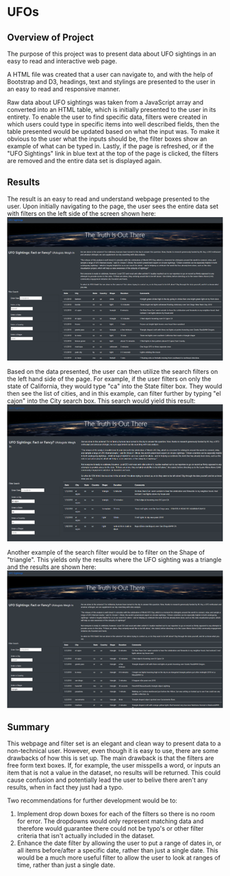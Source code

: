 # UFOs

## Overview of Project
The purpose of this project was to present data about UFO sightings in an easy to read and interactive web page.  

A HTML file was created that a user can navigate to, and with the help of Bootstrap and D3, headings, text and stylings are presented to the user in an easy to read and responsive manner.

Raw data about UFO sightings was taken from a JavaScript array and converted into an HTML table, which is initially presented to the user in its entirety.  To enable the user to find specific data, filters were created in which users could type in specific items into well described fields, then the table presented would be updated based on what the input was.  To make it obvious to the user what the inputs should be, the filter boxes show an example of what can be typed in.  Lastly, if the page is refreshed, or if the "UFO Sightings" link in blue text at the top of the page is clicked, the filters are removed and the entire data set is displayed again.


## Results
The result is an easy to read and understand webpage presented to the user.  Upon initially navigating to the page, the user sees the entire data set with filters on the left side of the screen shown here:  
![UFO Sightings Homepage](/static/images/ufo_sightings_index.png)

Based on the data presented, the user can then utilize the search filters on the left hand side of the page.  For example, if the user filters on only the state of California, they would type "ca" into the State filter box.  They would then see the list of cities, and in this example, can filter further by typing "el cajon" into the City search box.  This search would yield this result:
![UFO Sightings Homepage](/static/images/ufo_sightings_state_city.png)

Another example of the search filter would be to filter on the Shape of "triangle".  This yields only the results where the UFO sighting was a triangle and the results are shown here:
![UFO Sightings Homepage](/static/images/ufo_sightings_shape.png)


## Summary
This webpage and filter set is an elegant and clean way to present data to a non-technical user.  However, even though it is easy to use, there are some drawbacks of how this is set up.  The main drawback is that the filters are free form text boxes.  If, for example, the user misspells a word, or inputs an item that is not a value in the dataset, no results will be returned.  This could cause confusion and potentially lead the user to belive there aren't any results, when in fact they just had a typo. 

Two recommendations for further development would be to:
1.  Implement drop down boxes for each of the filters so there is no room for error.  The dropdowns would only represent matching data and therefore would guarantee there could not be typo's or other filter criteria that isn't actually included in the dataset.
2.  Enhance the date filter by allowing the user to put a range of dates in, or all items before/after a specific date, rather than just a single date.  This would be a much more useful filter to allow the user to look at ranges of time, rather than just a single date.